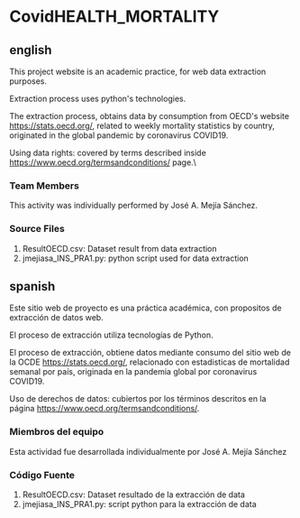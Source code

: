 # CovidHEALTH_MORTALITY

## english

This project website is an academic practice, for web data extraction purposes.

Extraction process uses python's technologies.

The extraction process, obtains data by consumption from OECD's website https://stats.oecd.org/, related to weekly mortality statistics by country, originated in the global pandemic by coronavirus COVID19.

Using data rights: covered by terms described inside https://www.oecd.org/termsandconditions/ page.\\


### Team Members
This activity was individually performed by José A. Mejía Sánchez.

### Source Files
<ol>
  <li>ResultOECD.csv: Dataset result from data extraction</li>
  <li>jmejiasa_INS_PRA1.py: python script used for data extraction</li>
</ol>


## spanish
Este sitio web de proyecto es una práctica académica, con propositos de extracción de datos web.

El proceso de extracción utiliza tecnologías de Python.

El proceso de extracción, obtiene datos mediante consumo del sitio web de la OCDE https://stats.oecd.org/, relacionado con estadisticas de mortalidad semanal por país, originada en la pandemia global por coronavirus COVID19.

Uso de derechos de datos: cubiertos por los términos descritos en la página https://www.oecd.org/termsandconditions/.

### Miembros del equipo
Esta actividad fue desarrollada individualmente por José A. Mejía Sánchez

### Código Fuente
<ol>
  <li>ResultOECD.csv: Dataset resultado de la extracción de data</li>
  <li>jmejiasa_INS_PRA1.py: script python para la extracción de data</li>
</ol>
